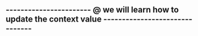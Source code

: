 ## ----------------------- @ we will learn how to update the context value  -------------------------------
